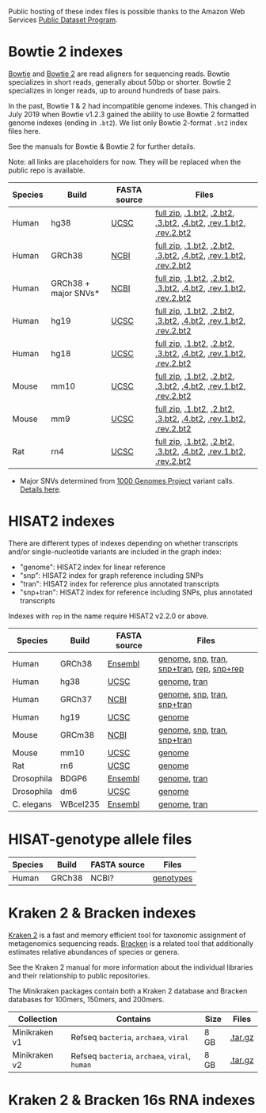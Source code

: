 Public hosting of these index files is possible thanks to the Amazon Web Services [Public Dataset Program](https://aws.amazon.com/opendata/public-datasets/).

# Bowtie 2 indexes

[Bowtie](http://bowtie-bio.sourceforge.net) and [Bowtie 2](http://bowtie-bio.sourceforge.net/bowtie2) are read aligners for sequencing reads.  Bowtie specializes in short reads, generally about 50bp or shorter.  Bowtie 2 specializes in longer reads, up to around hundreds of base pairs.

In the past, Bowtie 1 & 2 had incompatible genome indexes.  This changed in July 2019 when Bowtie v1.2.3 gained the ability to use Bowtie 2 formatted genome indexes (ending in `.bt2`).  We list only Bowtie 2-format `.bt2` index files here.

See the manuals for Bowtie & Bowtie 2 for further details.

Note: all links are placeholders for now.  They will be replaced when the public repo is available.

<div class="datatable-begin"></div>

Species | Build      | FASTA source | Files
------- | ---------  | ------------ | -----------
Human   | hg38       | [UCSC][bt2_hg38_source] | [full zip][bt2_hg38_full], [.1.bt2][bt2_hg38_1], [.2.bt2][bt2_hg38_2], [.3.bt2][bt2_hg38_3], [.4.bt2][bt2_hg38_4], [.rev.1.bt2][bt2_hg38_r1], [.rev.2.bt2][bt2_hg38_r2]
Human   | GRCh38     | [NCBI][bt2_GRCh38_source]     | [full zip][bt2_GRCh38_full], [.1.bt2][bt2_GRCh38_1], [.2.bt2][bt2_GRCh38_2], [.3.bt2][bt2_GRCh38_3], [.4.bt2][bt2_GRCh38_4], [.rev.1.bt2][bt2_GRCh38_r1], [.rev.2.bt2][bt2_GRCh38_r2]
Human   | GRCh38 + major SNVs* | [NCBI][bt2_grch38_1kgmaj_source] | [full zip][bt2_grch38_1kgmaj_full], [.1.bt2][bt2_grch38_1kgmaj_1], [.2.bt2][bt2_grch38_1kgmaj_2], [.3.bt2][bt2_grch38_1kgmaj_3], [.4.bt2][bt2_grch38_1kgmaj_4], [.rev.1.bt2][bt2_grch38_1kgmaj_r1], [.rev.2.bt2][bt2_grch38_1kgmaj_r2]
Human   | hg19 | [UCSC][bt2_hg19_source] | [full zip][bt2_hg19_full], [.1.bt2][bt2_hg19_1], [.2.bt2][bt2_hg19_2], [.3.bt2][bt2_hg19_3], [.4.bt2][bt2_hg19_4], [.rev.1.bt2][bt2_hg19_r1], [.rev.2.bt2][bt2_hg19_r2]
Human   | hg18 | [UCSC][bt2_hg18_source] | [full zip][bt2_hg18_full], [.1.bt2][bt2_hg18_1], [.2.bt2][bt2_hg18_2], [.3.bt2][bt2_hg18_3], [.4.bt2][bt2_hg18_4], [.rev.1.bt2][bt2_hg18_r1], [.rev.2.bt2][bt2_hg18_r2]
Mouse   | mm10 | [UCSC][bt2_mm10_source] | [full zip][bt2_mm10_full], [.1.bt2][bt2_mm10_1], [.2.bt2][bt2_mm10_2], [.3.bt2][bt2_mm10_3], [.4.bt2][bt2_mm10_4], [.rev.1.bt2][bt2_mm10_r1], [.rev.2.bt2][bt2_mm10_r2]
Mouse   | mm9 | [UCSC][bt2_mm9_source] | [full zip][bt2_mm9_full], [.1.bt2][bt2_mm9_1], [.2.bt2][bt2_mm9_2], [.3.bt2][bt2_mm9_3], [.4.bt2][bt2_mm9_4], [.rev.1.bt2][bt2_mm9_r1], [.rev.2.bt2][bt2_mm9_r2]
Rat   | rn4 | [UCSC][bt2_rn4_source] | [full zip][bt2_rn4_full], [.1.bt2][bt2_rn4_1], [.2.bt2][bt2_rn4_2], [.3.bt2][bt2_rn4_3], [.4.bt2][bt2_rn4_4], [.rev.1.bt2][bt2_rn4_r1], [.rev.2.bt2][bt2_rn4_r2]

<div class="datatable-end"></div>

* Major SNVs determined from [1000 Genomes Project](https://www.internationalgenome.org) variant calls.  [Details here](https://github.com/BenLangmead/bowtie-majref).

[bt2_hg38_source]: https://aws.amazon.com
[bt2_hg38_full]: https://aws.amazon.com
[bt2_hg38_1]: https://aws.amazon.com
[bt2_hg38_2]: https://aws.amazon.com
[bt2_hg38_3]: https://aws.amazon.com
[bt2_hg38_4]: https://aws.amazon.com
[bt2_hg38_r1]: https://aws.amazon.com
[bt2_hg38_r2]: https://aws.amazon.com

[bt2_GRCh38_source]: https://aws.amazon.com
[bt2_GRCh38_full]: https://aws.amazon.com
[bt2_GRCh38_1]: https://aws.amazon.com
[bt2_GRCh38_2]: https://aws.amazon.com
[bt2_GRCh38_3]: https://aws.amazon.com
[bt2_GRCh38_4]: https://aws.amazon.com
[bt2_GRCh38_r1]: https://aws.amazon.com
[bt2_GRCh38_r2]: https://aws.amazon.com

[bt2_grch38_1kgmaj_source]: https://aws.amazon.com
[bt2_grch38_1kgmaj_full]: https://aws.amazon.com
[bt2_grch38_1kgmaj_1]: https://aws.amazon.com
[bt2_grch38_1kgmaj_2]: https://aws.amazon.com
[bt2_grch38_1kgmaj_3]: https://aws.amazon.com
[bt2_grch38_1kgmaj_4]: https://aws.amazon.com
[bt2_grch38_1kgmaj_r1]: https://aws.amazon.com
[bt2_grch38_1kgmaj_r2]: https://aws.amazon.com

[bt2_hg19_source]: https://aws.amazon.com
[bt2_hg19_full]: https://aws.amazon.com
[bt2_hg19_1]: https://aws.amazon.com
[bt2_hg19_2]: https://aws.amazon.com
[bt2_hg19_3]: https://aws.amazon.com
[bt2_hg19_4]: https://aws.amazon.com
[bt2_hg19_r1]: https://aws.amazon.com
[bt2_hg19_r2]: https://aws.amazon.com

[bt2_hg18_source]: https://aws.amazon.com
[bt2_hg18_full]: https://aws.amazon.com
[bt2_hg18_1]: https://aws.amazon.com
[bt2_hg18_2]: https://aws.amazon.com
[bt2_hg18_3]: https://aws.amazon.com
[bt2_hg18_4]: https://aws.amazon.com
[bt2_hg18_r1]: https://aws.amazon.com
[bt2_hg18_r2]: https://aws.amazon.com

[bt2_mm10_source]: https://aws.amazon.com
[bt2_mm10_full]: https://aws.amazon.com
[bt2_mm10_1]: https://aws.amazon.com
[bt2_mm10_2]: https://aws.amazon.com
[bt2_mm10_3]: https://aws.amazon.com
[bt2_mm10_4]: https://aws.amazon.com
[bt2_mm10_r1]: https://aws.amazon.com
[bt2_mm10_r2]: https://aws.amazon.com

[bt2_mm9_source]: https://aws.amazon.com
[bt2_mm9_full]: https://aws.amazon.com
[bt2_mm9_1]: https://aws.amazon.com
[bt2_mm9_2]: https://aws.amazon.com
[bt2_mm9_3]: https://aws.amazon.com
[bt2_mm9_4]: https://aws.amazon.com
[bt2_mm9_r1]: https://aws.amazon.com
[bt2_mm9_r2]: https://aws.amazon.com

[bt2_rn4_source]: https://aws.amazon.com
[bt2_rn4_full]: https://aws.amazon.com
[bt2_rn4_1]: https://aws.amazon.com
[bt2_rn4_2]: https://aws.amazon.com
[bt2_rn4_3]: https://aws.amazon.com
[bt2_rn4_4]: https://aws.amazon.com
[bt2_rn4_r1]: https://aws.amazon.com
[bt2_rn4_r2]: https://aws.amazon.com

# HISAT2 indexes

There are different types of indexes depending on whether transcripts and/or single-nucleotide variants are included in the graph index:

* "genome": HISAT2 index for linear reference
* "snp": HISAT2 index for graph reference including SNPs
* "tran": HISAT2 index for reference plus annotated transcripts
* "snp+tran": HISAT2 index for reference including SNPs, plus annotated transcripts

Indexes with `rep` in the name require HISAT2 v2.2.0 or above.

<div class="datatable-begin"></div>

Species    | Build      | FASTA source | Files
---------- | ---------  | ------------ | -----------
Human      | GRCh38     | [Ensembl][ht2_grch38_source]    | [genome][ht2_grch38_genome], [snp][ht2_grch38_snp], [tran][ht2_grch38_tran], [snp+tran][ht2_grch38_snptran], [rep][ht2_grch38_rep], [snp+rep][ht2_grch38_snprep]
Human      | hg38       | [UCSC][ht2_hg38_source]         | [genome][ht2_hg38_genome], [tran][ht2_hg38_tran]
Human      | GRCh37     | [NCBI][ht2_grch37_source]       | [genome][ht2_grch37_genome], [snp][ht2_grch37_snp], [tran][ht2_grch37_tran], [snp+tran][ht2_grch37_snptran]
Human      | hg19       | [UCSC][ht2_hg19_source]         | [genome][ht2_hg19_genome]
Mouse      | GRCm38     | [NCBI][ht2_grcm38_source]       | [genome][ht2_grcm38_genome], [snp][ht2_grcm38_snp], [tran][ht2_grcm38_tran], [snp+tran][ht2_grcm38_snptran]
Mouse      | mm10       | [UCSC][ht2_mm10_source]         | [genome][ht2_mm10_genome]
Rat        | rn6        | [UCSC][ht2_rn6_source]          | [genome][ht2_rn6_genome]
Drosophila | BDGP6      | [Ensembl][ht2_bdgp6_source]     | [genome][ht2_bdgp6_genome], [tran][ht2_bdgp6_tran]
Drosophila | dm6        | [UCSC][ht2_dm6_source]          | [genome][ht2_dm6_genome]
C. elegans | WBcel235   | [Ensembl][ht2_wbcel235_source]  | [genome][ht2_wbcel235_genome], [tran][ht2_wbcel235_tran]

<div class="datatable-end"></div>

[ht2_grch38_source]: https://github.com/DaehwanKimLab/hisat2/blob/master/scripts/make_grch38.sh
[ht2_grch38_genome]: https://cloud.biohpc.swmed.edu/index.php/s/grch38/download
[ht2_grch38_snp]: https://cloud.biohpc.swmed.edu/index.php/s/grch38_snp/download
[ht2_grch38_tran]: https://cloud.biohpc.swmed.edu/index.php/s/grch38_tran/download
[ht2_grch38_snptran]: https://cloud.biohpc.swmed.edu/index.php/s/grch38_snp_tran/download
[ht2_grch38_rep]: https://cloud.biohpc.swmed.edu/index.php/s/grch38_rep/download
[ht2_grch38_snprep]: https://cloud.biohpc.swmed.edu/index.php/s/grch38_snp_rep/download

[ht2_hg38_source]: https://github.com/DaehwanKimLab/hisat2/blob/master/scripts/make_hg38.sh
[ht2_hg38_genome]: https://cloud.biohpc.swmed.edu/index.php/s/hg38/download
[ht2_hg38_tran]: https://cloud.biohpc.swmed.edu/index.php/s/hg38_tran/download

[ht2_grch37_source]: https://github.com/infphilo/hisat2/blob/master/scripts/make_grch37.sh
[ht2_grch37_genome]: https://cloud.biohpc.swmed.edu/index.php/s/grch37/download
[ht2_grch37_snp]: https://cloud.biohpc.swmed.edu/index.php/s/grch37_snp/download
[ht2_grch37_tran]: https://cloud.biohpc.swmed.edu/index.php/s/grch37_tran/download
[ht2_grch37_snptran]: https://cloud.biohpc.swmed.edu/index.php/s/grch37_snp_tran/download

[ht2_hg19_source]: https://github.com/DaehwanKimLab/hisat2/blob/master/scripts/make_hg19.sh
[ht2_hg19_genome]: https://cloud.biohpc.swmed.edu/index.php/s/hg19/download

[ht2_grcm38_source]: https://github.com/infphilo/hisat2/blob/master/scripts/make_grcm38.sh
[ht2_grcm38_genome]: https://cloud.biohpc.swmed.edu/index.php/s/grcm38/download
[ht2_grcm38_snp]: https://cloud.biohpc.swmed.edu/index.php/s/grcm38_snp/download
[ht2_grcm38_tran]: https://cloud.biohpc.swmed.edu/index.php/s/grcm38_tran/download
[ht2_grcm38_snptran]: https://cloud.biohpc.swmed.edu/index.php/s/grcm38_snp_tran/download

[ht2_mm10_source]: https://github.com/DaehwanKimLab/hisat2/blob/master/scripts/make_mm10.sh
[ht2_mm10_genome]: https://cloud.biohpc.swmed.edu/index.php/s/mm10/download

[ht2_rn6_source]: https://github.com/DaehwanKimLab/hisat2/blob/master/scripts/make_rn6.sh
[ht2_rn6_genome]: https://cloud.biohpc.swmed.edu/index.php/s/rn6/download

[ht2_bdgp6_source]: https://github.com/infphilo/hisat2/blob/master/scripts/make_bdgp6.sh
[//]: # ([ht2_bdgp6_genome]: ftp://ftp.ccb.jhu.edu/pub/infphilo/hisat2/data/bdgp6.tar.gz)
[//]: # ([ht2_bdgp6_tran]: ftp://ftp.ccb.jhu.edu/pub/infphilo/hisat2/data/bdgp6_tran.tar.gz)
[ht2_bdgp6_genome]: https://aws.amazon.com
[ht2_bdgp6_tran]: https://aws.amazon.com

[ht2_dm6_source]: https://github.com/infphilo/hisat2/blob/master/scripts/make_dm6.sh
[//]: # ([ht2_dm6_genome]: ftp://ftp.ccb.jhu.edu/pub/infphilo/hisat2/data/dm6.tar.gz)
[ht2_dm6_genome]: https://aws.amazon.com

[ht2_wbcel235_source]: https://github.com/infphilo/hisat2/blob/master/scripts/make_wbcel235.sh
[//]: # ([ht2_wbcel235_genome]: ftp://ftp.ccb.jhu.edu/pub/infphilo/hisat2/data/wbcel235.tar.gz)
[//]: # ([ht2_wbcel235_tran]: ftp://ftp.ccb.jhu.edu/pub/infphilo/hisat2/data/wbcel235_tran.tar.gz)
[ht2_wbcel235_genome]: https://aws.amazon.com
[ht2_wbcel235_tran]: https://aws.amazon.com

# HISAT-genotype allele files

Species | Build | FASTA source | Files
------- | ---------  | ------------ | -----------
Human | GRCh38 | NCBI? | [genotypes][htg_genotypes]

[htg_genotypes]: ftp://ftp.ccb.jhu.edu/pub/infphilo/hisat-genotype/data/genotype_genome_20180128.tar.gz

# Kraken 2 & Bracken indexes

[Kraken 2](https://github.com/DerrickWood/kraken2/wiki) is a fast and memory efficient tool for taxonomic assignment of metagenomics sequencing reads.  [Bracken](https://ccb.jhu.edu/software/bracken/) is a related tool that additionally estimates relative abundances of species or genera.

See the Kraken 2 manual for more information about the individual libraries and their relationship to public repositories.

The Minikraken packages contain both a Kraken 2 database and Bracken databases for 100mers, 150mers, and 200mers.

<div class="datatable-begin"></div>

Collection    |     Contains                                   | Size  | Files
------------- | ---------------------------------------------- | ----- | -----------
Minikraken v1 | Refseq `bacteria`, `archaea`, `viral`          |  8 GB | [.tar.gz][k2_mini_v1]
Minikraken v2 | Refseq `bacteria`, `archaea`, `viral`, `human` |  8 GB | [.tar.gz][k2_mini_v2]

<div class="datatable-end"></div>

[k2_mini_v1]: https://aws.amazon.com
[k2_mini_v2]: https://aws.amazon.com
[//]: # ([k2_mini_v1]: ftp://ftp.ccb.jhu.edu/pub/data/kraken2_dbs/old/minikraken2_v1_8GB_201904.tgz)
[//]: # ([k2_mini_v2]: ftp://ftp.ccb.jhu.edu/pub/data/kraken2_dbs/old/minikraken2_v2_8GB_201904.tgz)

# Kraken 2 & Bracken 16s RNA indexes


